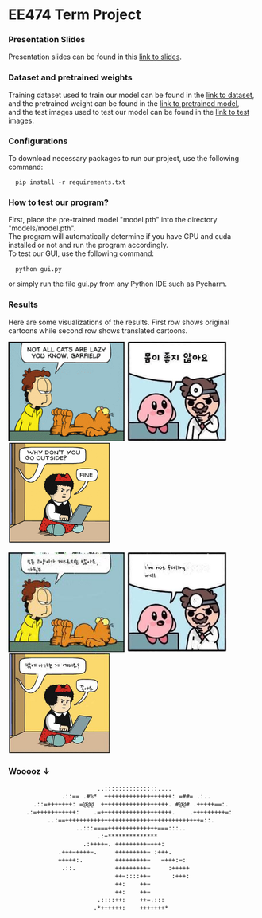 # EE474 Term Project

### Presentation Slides
Presentation slides can be found in this [link to slides](https://docs.google.com/presentation/d/10BAiV_vmN-ysCRP7ZIi610oO8rMMAAeEkZvGWTK9Pvg/edit?usp=sharing).

### Dataset and pretrained weights
Training dataset used to train our model can be found in the [link to dataset](https://drive.google.com/file/d/1lHqWl2tyaK7m4G6eWnxtEyUYpn6yPXGa/view?usp=sharing), \
and the pretrained weight can be found in the [link to pretrained model](https://drive.google.com/file/d/1Ca48wsEB4P7QKYaaYZhekwAljooqAgbN/view?usp=sharing), \
and the test images used to test our model can be found in the [link to test images]().

### Configurations
To download necessary packages to run our project, use the following command:

```
  pip install -r requirements.txt
```

### How to test our program?
First, place the pre-trained model "model.pth" into the directory "models/model.pth". \
The program will automatically determine if you have GPU and cuda installed or not and run the program accordingly. \
To test our GUI, use the following command:

```
  python gui.py
```
or simply run the file gui.py from any Python IDE such as Pycharm.

### Results
Here are some visualizations of the results. First row shows original cartoons while second row shows translated cartoons.

<img src="https://github.com/WonhoZhung/ee474/blob/master/results/output_1.png?raw=true" height="200">
<img src="https://github.com/WonhoZhung/ee474/blob/master/results/output_2.png?raw=true" height="200">
<img src="https://github.com/WonhoZhung/ee474/blob/master/results/output_3.png?raw=true" height="200"> 
  <br/><br/>
<img src="https://github.com/WonhoZhung/ee474/blob/master/results/translated_1.jpg?raw=true" height="200">
<img src="https://github.com/WonhoZhung/ee474/blob/master/results/translated_2.jpg?raw=true" height="200">
<img src="https://github.com/WonhoZhung/ee474/blob/master/results/translated_3.jpg?raw=true" height="200">



### Wooooz ↓


                             ..:::::::::::::::....
                   .::== .#%*  +++++++++++++++++++: =##= .:..
           .::=+++++++: =@@@  +++++++++++++++++++. #@@# .+++++==:.
         .:=+++++++++++:    .=++++++++++++++++++++.    .+++++++++=:
               ..:==++++++++++++++++++++++++++++++++++++++=::.
                       ..:::====++++++++++++++===:::..
                             .:+**************
                         .:++++=. +++++++++=+++:
                  .+++=++++=.     +++++++++= :+++.
                  +++++:.         +++++++++=   =+++:=:
                   .::.           +++++++++=     :+++++
                                  ++=::::++=      :+++:
                                  ++:    ++=
                                  ++:    ++=
                             .::::++:    ++=.:::
                            .*++++++:    +++++++*
                            
